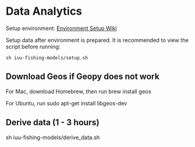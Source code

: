 # Data Analytics

Setup environment: [Environment Setup Wiki](https://github.com/iuu-fishing-detection/data-analytics/wiki)

Setup data after environment is prepared. It is recommended to view the script before running:

    sh iuu-fishing-models/setup.sh

## Download Geos if Geopy does not work
For Mac, download Homebrew, then run
    brew install geos

For Ubuntu, run
    sudo apt-get install libgeos-dev


## Derive data (1 - 3 hours)
sh iuu-fishing-models/derive_data.sh
